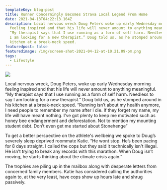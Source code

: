```yaml
---
templateKey: blog-post
title: Runner Concerningly Becomes Strava Local Legend From Home
date: 2021-04-13T04:22:13.164Z
description: Local nervous wreck Doug Peters woke up early Wednesday morning
  feeling inspired and that his life will never amount to anything meaningful.
  “My therapist says that I use running as a form of self harm. Needless to say
  I am looking for a new therapist.” Doug told us, as he stomped around in his
  kitchen at a break-neck speed.
featuredpost: false
featuredimage: /img/screen-shot-2021-04-12-at-10.21.09-pm.png
tags:
  - Lifestyle
---
```

![](/img/localpanic.png)

Local nervous wreck, Doug Peters, woke up early Wednesday morning feeling inspired and that his life will never amount to anything meaningful. “My therapist says that I use running as a form of self harm. Needless to say I am looking for a new therapist.” Doug told us, as he stomped around in his kitchen at a break-neck speed. “Running isn’t about my health anymore, I need people to remember my name after I die. If they forget my name, my life will have meant nothing. I’ve got plenty to keep me motivated such as honey bee endangerment and deforestation. Not to mention my mounting student debt. Don’t even get me started about Stonehenge”

To get a better perspective on the athlete's wellbeing we spoke to Doug’s severely sleep deprived roommate Katie. “He wont stop. He’s been pacing for 8 days straight. I called the cops but they said it technically isn't illegal. He isn’t trying to break any records with this marathon. When Doug isn’t moving, he starts thinking about the climate crisis again.”

The trophies are piling up in the mailbox along with desperate letters from concerned family members. Katie has considered calling the authorities again to, at the very least, have cops show up hours late and shrug passively.